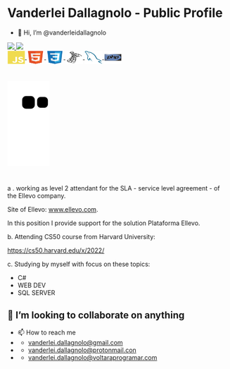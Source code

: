 # Vanderlei Dallagnolo - Public Profile 
- 👋 Hi, I’m @vanderleidallagnolo

<div>
        <a href="https://github.com/vanderleidallagnolo">
        <img height="180em" src="https://github-readme-stats.vercel.app/api?username=vanderleidallagnolo&show_icons=true&theme=dark&include_all_commits=true&count_private=true" style="max-width: 100%;">
        <img height="180em" src="https://github-readme-stats.vercel.app/api/top-langs/?username=vanderleidallagnolo&layout=compact&langs_count=7&theme=dark" style="max-width: 100%;">
  </a>
</div>

<div>
        <a href="https://github.com/vanderleidallagnolo">
      <img align="center" alt="Vanderlei-Js" height="30" width="40" src="https://raw.githubusercontent.com/devicons/devicon/master/icons/javascript/javascript-plain.svg" style="max-width: 100%;">
        <img align="center" alt="Vanderlei-HTML" height="30" width="40" src="https://raw.githubusercontent.com/devicons/devicon/master/icons/html5/html5-original.svg" style="max-width: 100%;">
        <img align="center" alt="Vanderlei-CSS" height="30" width="40" src="https://raw.githubusercontent.com/devicons/devicon/master/icons/css3/css3-original.svg" style="max-width: 100%;">
        <img align="center" alt="Vanderlei-MS-SQL-SERVER" height="30" width="40" src="https://github.com/devicons/devicon/blob/master/icons/microsoftsqlserver/microsoftsqlserver-plain.svg" style="max-width: 100%;">
        <img align="center" alt="Vanderlei-MYSQL" height="30" width="40" src="https://github.com/devicons/devicon/blob/master/icons/mysql/mysql-original.svg" style="max-width: 100%;">        
        <img align="center" alt="Vanderlei-PHP" height="30" width="40" src="https://github.com/devicons/devicon/blob/master/icons/php/php-original.svg" style="max-width: 100%;">
  </a>
</div>

#
        
![Snake animation](https://github.com/vanderleidallagnolo/vanderleidallagnolo/blob/output/github-contribution-grid-snake.svg)
        
#

a . working as level 2 attendant for the SLA - service level agreement - of the Ellevo company.

Site of Ellevo: www.ellevo.com.

In this position I provide support for the solution Plataforma Ellevo.

b. Attending CS50 course from Harvard University:

https://cs50.harvard.edu/x/2022/

c. Studying by myself with focus on these topics:
- C#
- WEB DEV
- SQL SERVER


## 💞️ I’m looking to collaborate on anything
- 📫 How to reach me 
-  - vanderlei.dallagnolo@gmail.com
-  - vanderlei.dallagnolo@protonmail.con 
-  - vanderlei.dallagnolo@voltaraprogramar.com

<!---
vanderleidallagnolo/vanderleidallagnolo is a ✨ special ✨ repository because its `README.md` (this file) appears on your GitHub profile.
You can click the Preview link to take a look at your changes.
--->
